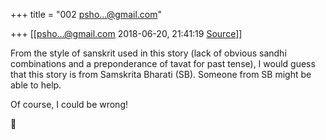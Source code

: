 +++
title = "002 psho...@gmail.com"

+++
[[psho...@gmail.com	2018-06-20, 21:41:19 [Source](https://groups.google.com/g/samskrita/c/-HOkHklXHh8)]]



From the style of sanskrit used in this story (lack of obvious sandhi combinations and a preponderance of tavat for past tense), I would guess that this story is from Samskrita Bharati (SB). Someone from SB might be able to help.

  

Of course, I could be wrong!



